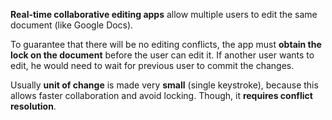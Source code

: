 **Real-time collaborative editing apps** allow multiple users to edit the same document (like Google Docs).

To guarantee that there will be no editing conflicts, the app must **obtain the lock on the document** before the user can edit it. If another user wants to edit, he would need to wait for previous user to commit the changes.

Usually **unit of change** is made very **small** (single keystroke), because this allows faster collaboration and avoid locking. Though, it **requires conflict resolution**.
